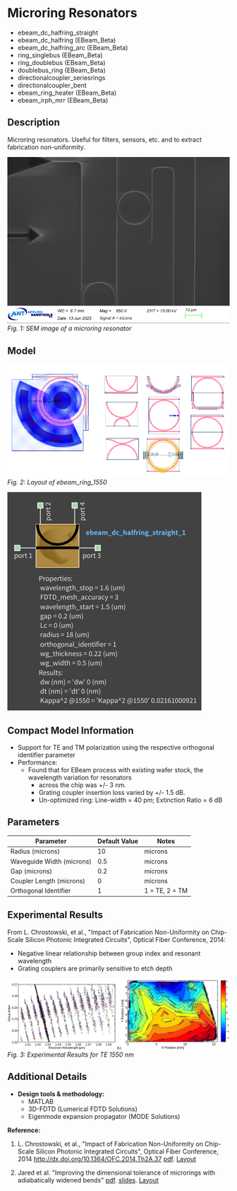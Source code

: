 # Microring Resonators

- ebeam_dc_halfring_straight
- ebeam_dc_halfring (EBeam_Beta)
- ebeam_dc_halfring_arc (EBeam_Beta)
- ring_singlebus (EBeam_Beta)
- ring_doublebus (EBeam_Beta)
- doublebus_ring (EBeam_Beta)
- directionalcoupler_seriesrings
- directionalcoupler_bent
- ebeam_ring_heater (EBeam_Beta)
- ebeam_irph_mrr (EBeam_Beta)

## Description

Microring resonators. Useful for filters, sensors, etc. and to extract fabrication non-uniformity.

![alt text](imgs/sem.png)
*Fig. 1: SEM image of a microring resonator*

## Model
![alt text](imgs/gds.png)
*Fig. 2: Layout of ebeam_ring_1550*

![alt text](imgs/cml.png)

## Compact Model Information

- Support for TE and TM polarization using the respective orthogonal identifier parameter
- Performance:
  - Found that for EBeam process with existing wafer stock, the wavelength variation for resonators
    - across the chip was +/- 3 nm.
    - Grating coupler insertion loss varied by +/- 1.5 dB.
    - Un-optimized ring: Line-width = 40 pm; Extinction Ratio = 6 dB


## Parameters


| Parameter      | Default Value | Notes       |
|----------------|---------------|-------------|
| Radius (microns)  | 10     |  microns    |
| Waveguide Width (microns)  | 0.5     |  microns     |
| Gap (microns)  | 0.2     |  microns     |
| Coupler Length (microns)  | 0     |  microns     |
| Orthogonal Identifier  | 1     |  1 = TE, 2 = TM     |

## Experimental Results
From L. Chrostowski, et al., "Impact of Fabrication Non-Uniformity on Chip-Scale Silicon Photonic Integrated
Circuits", Optical Fiber Conference, 2014:
- Negative linear relationship between group index and resonant wavelength
- Grating couplers are primarily sensitive to etch depth

![alt text](imgs/exp_te1550.png)
*Fig. 3: Experimental Results for TE 1550 nm*

## Additional Details

- **Design tools & methodology:**
  - MATLAB
  - 3D-FDTD (Lumerical FDTD Solutions)
  - Eigenmode expansion propagator (MODE Solutions)


**Reference:**
1. L. Chrostowski, et al., "Impact of Fabrication Non-Uniformity on Chip-Scale Silicon Photonic Integrated Circuits",
Optical Fiber Conference, 2014 http://dx.doi.org/10.1364/OFC.2014.Th2A.37 [pdf](refs/2014_OFC_lukasc.pdf). [Layout](refs/Ring_OFC2014.gds)

2. Jared et al. "Improving the dimensional tolerance of microrings with adiabatically widened bends" [pdf](refs/CLEO_SI-2013-CM1F.5.pdf). [slides](refs/JoycePoon_group_Slides.pdf). [Layout](refs/JoycePoon_group.gds)